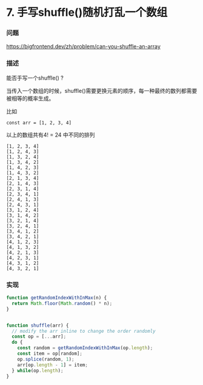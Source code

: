 # 7. 手写shuffle()随机打乱一个数组

### 问题

https://bigfrontend.dev/zh/problem/can-you-shuffle-an-array

### 描述
能否手写一个shuffle() ?

当传入一个数组的时候，shuffle()需要更换元素的顺序，每一种最终的数列都需要被相等的概率生成。

比如
```
const arr = [1, 2, 3, 4]
```
以上的数组共有4! = 24 中不同的排列
```
[1, 2, 3, 4]
[1, 2, 4, 3]
[1, 3, 2, 4]
[1, 3, 4, 2]
[1, 4, 2, 3]
[1, 4, 3, 2]
[2, 1, 3, 4]
[2, 1, 4, 3]
[2, 3, 1, 4]
[2, 3, 4, 1]
[2, 4, 1, 3]
[2, 4, 3, 1]
[3, 1, 2, 4]
[3, 1, 4, 2]
[3, 2, 1, 4]
[3, 2, 4, 1]
[3, 4, 1, 2]
[3, 4, 2, 1]
[4, 1, 2, 3]
[4, 1, 3, 2]
[4, 2, 1, 3]
[4, 2, 3, 1]
[4, 3, 1, 2]
[4, 3, 2, 1]
```

### 实现
```js
function getRandomIndexWithInMax(n) {
  return Math.floor(Math.random() * n);
}


function shuffle(arr) {
  // modify the arr inline to change the order randomly
  const op = [...arr];
  do {
    const random = getRandomIndexWithInMax(op.length);
    const item = op[random];
    op.splice(random, 1);
    arr[op.length - 1] = item;
  } while(op.length);
}
```